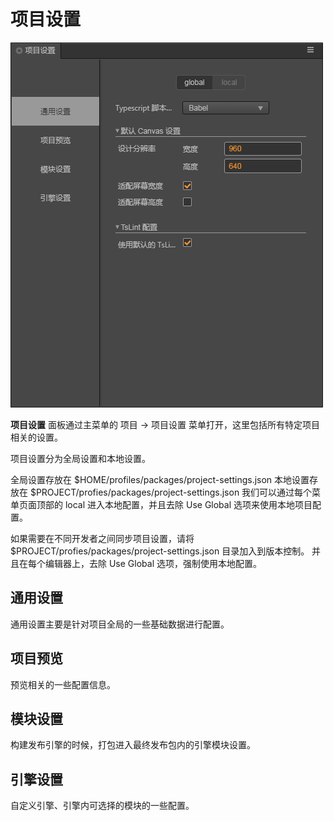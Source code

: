 # 项目设置

![main](index/main.png)

**项目设置** 面板通过主菜单的 项目 -> 项目设置 菜单打开，这里包括所有特定项目相关的设置。

项目设置分为全局设置和本地设置。

全局设置存放在 $HOME/profiles/packages/project-settings.json
本地设置存放在 $PROJECT/profies/packages/project-settings.json
我们可以通过每个菜单页面顶部的 local 进入本地配置，并且去除 Use Global 选项来使用本地项目配置。

如果需要在不同开发者之间同步项目设置，请将 $PROJECT/profies/packages/project-settings.json 目录加入到版本控制。
并且在每个编辑器上，去除 Use Global 选项，强制使用本地配置。

## 通用设置

通用设置主要是针对项目全局的一些基础数据进行配置。

## 项目预览

预览相关的一些配置信息。

## 模块设置

构建发布引擎的时候，打包进入最终发布包内的引擎模块设置。

## 引擎设置

自定义引擎、引擎内可选择的模块的一些配置。
